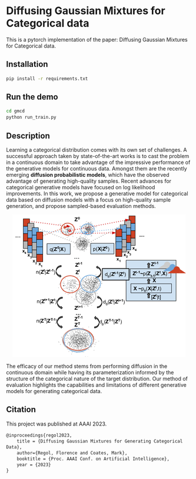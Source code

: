 


# Diffusing Gaussian Mixtures for Categorical data
This is a pytorch implementation of the paper: Diffusing Gaussian Mixtures for Categorical data.
 

## Installation
```bash
pip install -r requirements.txt 
```

## Run the demo

```bash
cd gmcd
python run_train.py
```


## Description



Learning a categorical distribution comes with its own set of challenges. A successful approach taken by state-of-the-art works is to cast the problem in a continuous domain to take advantage of the impressive performance of the generative models for continuous data. Amongst them are the recently emerging <b>diffusion probabilistic models</b>, which have the observed advantage of generating high-quality samples. Recent advances for categorical generative models have focused on log likelihood improvements. In this work, we propose a generative model for categorical data based on diffusion models with a focus on high-quality sample generation, and propose sampled-based evaluation methods. 

<p align="center">
<img src="/img/overview.png"/>
</p>
The efficacy of our method stems from performing diffusion in the continuous domain while having its parameterization informed by the structure of the categorical nature of the target distribution. Our method of evaluation highlights the capabilities and limitations of different generative models for generating categorical data. 


## Citation

This project was published at AAAI 2023.

```
@inproceedings{regol2023,
	title = {Diffusing Gaussian Mixtures for Generating Categorical Data},
	author={Regol, Florence and Coates, Mark},
	booktitle = {Proc. AAAI Conf. on Artificial Intelligence},
	year = {2023}
}
```


